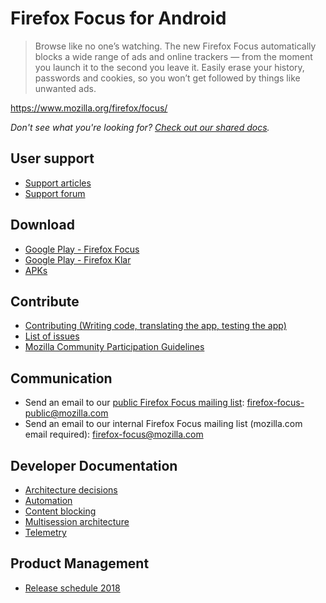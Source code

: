 # Firefox Focus for Android

> Browse like no one’s watching. The new Firefox Focus automatically blocks a wide range of ads and online trackers — from the moment you launch it to the second you leave it. Easily erase your history, passwords and cookies, so you won’t get followed by things like unwanted ads.

https://www.mozilla.org/firefox/focus/

*Don't see what you're looking for? [Check out our shared docs](https://firefox-source-docs.mozilla.org/mobile/android/focus-android/index.html).*

## User support

* [Support articles](https://support.mozilla.org/en-US/products/focus-firefox/firefox-focus-android)
* [Support forum](https://support.mozilla.org/en-US/questions/focus-firefox?show=all)

## Download

* [Google Play - Firefox Focus](https://play.google.com/store/apps/details?id=org.mozilla.focus)
* [Google Play - Firefox Klar](https://play.google.com/store/apps/details?id=org.mozilla.klar)
* [APKs](https://archive.mozilla.org/pub/focus/releases/)

## Contribute

* [Contributing (Writing code, translating the app, testing the app)](../../docs/shared/android/CONTRIBUTING.md)
* [List of issues](https://codetribute.mozilla.org/projects/focus?tag%3Dgood-first-bug)
* [Mozilla Community Participation Guidelines](https://www.mozilla.org/en-US/about/governance/policies/participation/)

## Communication
* Send an email to our [public Firefox Focus mailing list](https://mail.mozilla.org/listinfo/firefox-focus-public): firefox-focus-public@mozilla.com
* Send an email to our internal Firefox Focus mailing list (mozilla.com email required): firefox-focus@mozilla.com

## Developer Documentation

* [Architecture decisions](Architecture-Decisions.md)
* [Automation](../../docs/shared/android/automation.md)
* [Content blocking](Content-blocking.md)
* [Multisession architecture](Multisession-architecture.md)
* [Telemetry](Telemetry.md)

## Product Management
* [Release schedule 2018](https://wiki.mozilla.org/Mobile/Focus/Android/Train_Schedule)
